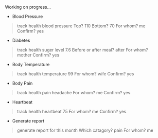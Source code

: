 Working on progress...

* Blood Pressure
> track health blood pressure
Top?
> 110
Bottom?
> 70
For whom?
> me
Confirm?
> yes

* Diabetes
> track health suger level 7.6
Before or after meal?
> after
For whom?
> mother
Confirm?
> yes

* Body Temperature
> track health temperature 99
For whom?
> wife
Confirm?
> yes

* Body Pain
> track health pain headache
For whom?
> me
Confirm?
> yes

* Heartbeat
> track health heartbeat 75
For whom?
> me
Confirm?
> yes

* Generate report
> generate report for this month
Which catagory?
> pain
For whom?
> me
